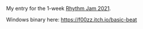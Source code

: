 My entry for the 1-week [Rhythm Jam 2021](https://itch.io/jam/rhythm-jam-2021).

Windows binary here: https://f00zz.itch.io/basic-beat
